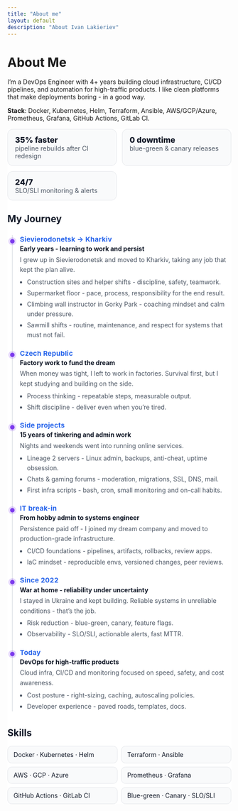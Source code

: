 ```yaml
---
title: "About me"
layout: default
description: "About Ivan Lakieriev"
---
```


# About Me

I’m a DevOps Engineer with 4+ years building cloud infrastructure, CI/CD pipelines, and automation for high-traffic products. I like clean platforms that make deployments boring - in a good way.

**Stack**: Docker, Kubernetes, Helm, Terraform, Ansible, AWS/GCP/Azure, Prometheus, Grafana, GitHub Actions, GitLab CI.

<style>
  /* Light-first palette */
  :root{
    --bg:#ffffff;
    --fg:#111827;
    --muted:#4b5563;
    --line:#e5e7eb;
    --accent:#2563eb;
    --accent-2:#7c3aed;
    --card:#f9fafb;
  }
  @media (prefers-color-scheme: dark){
    :root{
      --bg:#0b0e14; --fg:#e6e6e6; --muted:#9aa3b2;
      --line:#1f2733; --accent:#6ea8fe; --accent-2:#9b8cff; --card:#111827;
    }
  }

  .about-wrap{ background:var(--bg); color:var(--fg); }
  .lead{ color:var(--muted); margin:.25rem 0 1.25rem; max-width:68ch; }

  /* Metrics */
  .metrics{ display:grid; gap:.75rem; grid-template-columns:repeat(auto-fit,minmax(200px,1fr)); margin:1rem 0 1.5rem }
  .metric{ border:1px solid var(--line); background:var(--card); border-radius:.75rem; padding:.8rem 1rem; }
  .metric .n{ font-weight:800; font-size:1.1rem }
  .metric .t{ color:var(--muted); font-size:.9rem }

  /* Timeline */
  .timeline{ position:relative; margin:1.5rem 0 2.25rem; }
  .timeline::before{
    content:""; position:absolute; left:10px; top:0; bottom:0; width:2px;
    background:var(--line);
  }
  .t-item{
    position:relative; margin:0 0 1.25rem 0; padding-left:1.75rem;
  }
  .t-item::before{
    content:""; position:absolute; left:6px; top:.55rem; width:10px; height:10px; border-radius:999px;
    background:var(--accent-2); box-shadow:0 0 0 4px color-mix(in srgb, var(--accent-2), transparent 80%);
  }
  .t-year{ font-weight:700; color:var(--accent); font-size:.95rem; letter-spacing:.02em }
  .t-head{ font-weight:700; margin:.2rem 0 .35rem 0; }
  .t-body{ color:var(--muted); line-height:1.6; }
  .t-body ul{ margin:.35rem 0 0 0; padding-left:1rem; }
  .t-body li{ margin:.15rem 0; }

  /* Section titles */
  .section-title{ font-weight:800; letter-spacing:.02em; margin:1.25rem 0 .5rem; }

  /* Skills grid */
  .skills{ display:grid; gap:.5rem; grid-template-columns:repeat(auto-fit,minmax(200px,1fr)); }
  .badge{
    border:1px solid var(--line); background:var(--card); padding:.6rem .8rem; border-radius:.6rem;
  }
</style>

<div class="about-wrap">

<div class="metrics">
  <div class="metric"><div class="n">35% faster</div><div class="t">pipeline rebuilds after CI redesign</div></div>
  <div class="metric"><div class="n">0 downtime</div><div class="t">blue-green & canary releases</div></div>
  <div class="metric"><div class="n">24/7</div><div class="t">SLO/SLI monitoring & alerts</div></div>
</div>

## My Journey

<div class="timeline">

  <div class="t-item">
    <div class="t-year">Sievierodonetsk → Kharkiv</div>
    <div class="t-head">Early years - learning to work and persist</div>
    <div class="t-body">
      I grew up in Sievierodonetsk and moved to Kharkiv, taking any job that kept the plan alive.
      <ul>
        <li>Construction sites and helper shifts - discipline, safety, teamwork.</li>
        <li>Supermarket floor - pace, process, responsibility for the end result.</li>
        <li>Climbing wall instructor in Gorky Park - coaching mindset and calm under pressure.</li>
        <li>Sawmill shifts - routine, maintenance, and respect for systems that must not fail.</li>
      </ul>
    </div>
  </div>

  <div class="t-item">
    <div class="t-year">Czech Republic</div>
    <div class="t-head">Factory work to fund the dream</div>
    <div class="t-body">
      When money was tight, I left to work in factories. Survival first, but I kept studying and building on the side.
      <ul>
        <li>Process thinking - repeatable steps, measurable output.</li>
        <li>Shift discipline - deliver even when you’re tired.</li>
      </ul>
    </div>
  </div>

  <div class="t-item">
    <div class="t-year">Side projects</div>
    <div class="t-head">15 years of tinkering and admin work</div>
    <div class="t-body">
      Nights and weekends went into running online services.
      <ul>
        <li>Lineage 2 servers - Linux admin, backups, anti-cheat, uptime obsession.</li>
        <li>Chats & gaming forums - moderation, migrations, SSL, DNS, mail.</li>
        <li>First infra scripts - bash, cron, small monitoring and on-call habits.</li>
      </ul>
    </div>
  </div>

  <div class="t-item">
    <div class="t-year">IT break-in</div>
    <div class="t-head">From hobby admin to systems engineer</div>
    <div class="t-body">
      Persistence paid off - I joined my dream company and moved to production-grade infrastructure.
      <ul>
        <li>CI/CD foundations - pipelines, artifacts, rollbacks, review apps.</li>
        <li>IaC mindset - reproducible envs, versioned changes, peer reviews.</li>
      </ul>
    </div>
  </div>

  <div class="t-item">
    <div class="t-year">Since 2022</div>
    <div class="t-head">War at home - reliability under uncertainty</div>
    <div class="t-body">
      I stayed in Ukraine and kept building. Reliable systems in unreliable conditions - that’s the job.
      <ul>
        <li>Risk reduction - blue-green, canary, feature flags.</li>
        <li>Observability - SLO/SLI, actionable alerts, fast MTTR.</li>
      </ul>
    </div>
  </div>

  <div class="t-item">
    <div class="t-year">Today</div>
    <div class="t-head">DevOps for high-traffic products</div>
    <div class="t-body">
      Cloud infra, CI/CD and monitoring focused on speed, safety, and cost awareness.
      <ul>
        <li>Cost posture - right-sizing, caching, autoscaling policies.</li>
        <li>Developer experience - paved roads, templates, docs.</li>
      </ul>
    </div>
  </div>

</div>

## Skills

<div class="skills">
  <div class="badge">Docker · Kubernetes · Helm</div>
  <div class="badge">Terraform · Ansible</div>
  <div class="badge">AWS · GCP · Azure</div>
  <div class="badge">Prometheus · Grafana</div>
  <div class="badge">GitHub Actions · GitLab CI</div>
  <div class="badge">Blue-green · Canary · SLO/SLI</div>
</div>

</div>
